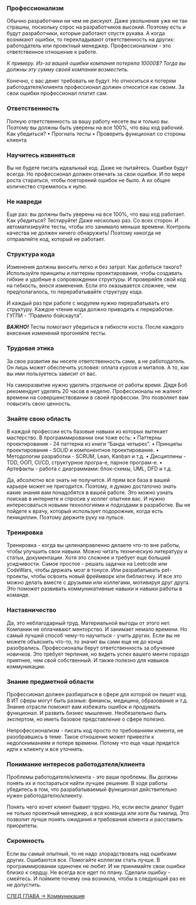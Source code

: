 ### Профессионализм
Обычно разработчики ни чем не рискуют.
Даже увольнение уже не так страшны, поскольку спрос на разработчиков высокий.
Поэтому есть и будут разработчики, которые работают спустя рукава.
А когда возникают ошибки, то перекладывают ответственность на других: работодатель или проектный менеджер.
Профессионализм - это ответственное отношение к работе.

*К примеру.
Из-за вашей ошибки компания потеряла 10000$?  Тогда вы должны эту сумму своей компании возместить.*

Конечно, с вас денег требовать не будут. Но относиться к потерям работодателя/клиента профессионал должен относится как своим.
За свои ошибки профессионал платит сам.

### Ответственность
Полную ответственность за вашу работу несете вы и только вы.
Поэтому вы должны быть уверены на все 100%, что ваш код рабочий.
Как убедиться?
 • Прогнать тесты
 • Проверить функционал со стороны клиента

### Научитесь извиняться
Вы не будете писать идеальный код.
Даже не пытайтесь. Ошибки будут всегда. Но профессионал должен отвечать за свои ошибки. 
И по мере роста стараться, чтобы повторений ошибок не было. А их общее количество стремилось к нулю.

### Не навреди
Еще раз: вы должны быть уверены на все 100%, что ваш код работает.
Как убедиться?
Тестируйте! Даже несколько раз. Со всех сторон.
И автоматизируйте тесты, чтобы это занимало меньше времени.
Контроль качества не должен ничего обнаружить! Поэтому никогда не отправляйте код, который не работает.

### Структура кода
Изменения должны вносить легко и без затрат. 
Как добиться такого?
Используйте принципы и паттерны проектирования, чтобы создавать гибкие и удобные в сопровождении структуры. 
И проверяйте свой код на гибкость, внося изменения. 
Если это оказывается сложнее, чем предполагалось, то перерабатывайте структуру кода.

И каждый раз при работе с модулем нужно перерабатывать его структуру.
Каждое чтение кода должно приводить к переработке. ГУГЛИ - “Правило бойскаута”.

***ВАЖНО!***
Тесты помогают убедиться в гибкости коста. После каждого внесения изменений прогоняйте тесты.

### Трудовая этика
За свое развитие вы несете ответственность сами, а не работодатель.
Он лишь может обеспечить условия: оплата курсов и митапов.
А то, как вы ими пользуетесь зависит от вас.

На саморазвитие нужно уделять отдельное от работы время. 
Дядя Боб рекомендует уделять 20 часов в неделю. Профессионалы не жалеют времени на совершенствовании в своей профессии.
Это позволяет вам повысить свою ценность.

### Знайте свою область
В каждой профессии есть базовые навыки из которых вытекает мастерство.
В программировании они тоже есть:
 • Паттерны проектирования - 24 паттерна из книги “Банда четырех”.
 • Принципы проектирования - SOLID и компонентное проектирование.
 • Методологии разработки - SCRUM, Lean, Kanban и т.д.
 • Дисциплины - TDD, ООП, CI/CD, структурное програ-е, парное програм-е.
 • Артефакты - работа с диаграммами: блок-схемы, UML, DFD и т.д.

Да, абсолютно все знать не получится. И прям вся база в вашей карьере может не пригодится.
Поэтому, я думаю достаточно знать какие знания вам понадобятся в вашей работе.
Это можно узнать поискав в интернете и спросив у коллег опытнее вас.
И нужно интересоваться новыми технологиями и подходами в разработке.
Вы не пойдете к врачу, который использует подорожник, когда есть пенициллин.
Поэтому держите руку на пульсе.

### Тренировка
Тренировка - когда вы целенаправленно делаете что-то вне работы, чтобы улучшить свои навыки.
Можно читать техническую литературу и статьи, документации. 
Хотя это сложнее и требует еще большей усидчивости.
Самое простое - решать задачки на Leetcode или CodeWars, чтобы держать мозг в тонусе.
Или разрабатывать pet-проекты, чтобы освоить новый фреймворк или библиотеку.
И все это можно делать вместе с друзьями или коллегами, мотивируя друг друга.
Это поможет развивать коммуникативные навыки и навыки работы в команде.

### Наставничество
Да, это неблагодарный труд. Материальной выгоды от этого нет.
Компании не оплачивают менторство. И занимает немало времени.
Но самый лучший способ чему-то научиться - учить других.
Если вы не можете объяснить что-то, то значит вы сами еще не до конца разобрались.
Профессионалы берут ответственность за обучение новичков.
Это требует терпения, но видеть успех вашего менти гораздо приятнее, чем свой собственный.
И также полезно для навыков коммуникации.

### Знание предметной области
Профессионал должен разбираться в сфере для которой он пишет код.
В ИТ сферы могут быть разные: финансы, медицина, образование и т.д.
Знание отрасли поможет вам избежать ошибок и продумать функционал. И развить бизнес мышление.
Необязательно быть экспертом, но иметь базовое представление о сфере полезно. 

Непрофессионализм - писать код просто по требованиям клиента, не разобравшись в теме.
Такое отношение может привезти к недопониманиям и потере времени.
Потому что еще чаще придется идти к клиенту и все уточнять.

### Понимание интересов работодателя/клиента
Проблемы работодателя/клиента - это ваши проблемы.
Вы должны понять их и постараться найти лучшее решение.
В ходе работы убедитесь в том, что разрабатываемый функционал действительно нужен работодателю/клиенту.

Понять чего хочет клиент бывает трудно.
Но, если вести диалог будет не только проектный менеджер, а вся команда или хотя бы тимлид.
Это позволит лучше понять ожидания и требования клиента и расставить приоритеты.

### Скромность
Если вы самый опытный, то
не надо злорадствовать над ошибками других. Ошибаются все. Помогайте коллегам стать лучше. В программировании одиночек не любят. 
И не принимайте свои ошибки близко к сердцу. Не всегда все идет по плану.
Сделали ошибку - смейтесь. И поймите почему она возникла, чтобы в следующий раз ее не допустить.

[СЛЕД ГЛАВА -> Коммуникация](https://github.com/Kunerkhan/clean_code_notes/edit/master/%D0%98%D0%B4%D0%B5%D0%B0%D0%BB%D1%8C%D0%BD%D1%8B%D0%B9_%D0%BF%D1%80%D0%BE%D0%B3%D1%80%D0%B0%D0%BC%D0%BC%D0%B8%D1%81%D1%82/%D0%9F%D1%80%D0%BE%D1%84%D0%B5%D1%81%D1%81%D0%B8%D0%BE%D0%BD%D0%B0%D0%BB%D0%B8%D0%B7%D0%BC.md)
